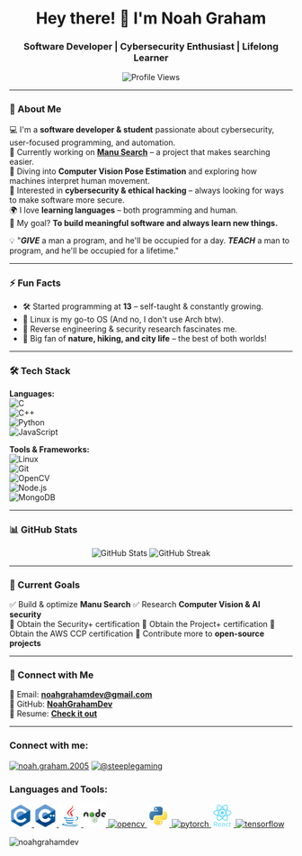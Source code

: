 <h1 align="center">Hey there! 👋 I'm Noah Graham</h1>  
<h3 align="center">Software Developer | Cybersecurity Enthusiast | Lifelong Learner</h3>  

<p align="center">  
  <img src="https://komarev.com/ghpvc/?username=noahgrahamdev&label=Profile%20views&color=0e75b6&style=flat" alt="Profile Views" />  
</p>  

---

### 🚀 About Me  
💻 I'm a **software developer & student** passionate about cybersecurity, user-focused programming, and automation.  
🔭 Currently working on **[Manu Search](https://github.com/NoahGrahamDev/manu-search)** – a project that makes searching easier.  
🧠 Diving into **Computer Vision Pose Estimation** and exploring how machines interpret human movement.  
🔐 Interested in **cybersecurity & ethical hacking** – always looking for ways to make software more secure.  
🌍 I love **learning languages** – both programming and human.  
🎯 My goal? **To build meaningful software and always learn new things.**

💡 "***GIVE*** a man a program, and he'll be occupied for a day. ***TEACH*** a man to program, and he'll be occupied for a lifetime."

---

### ⚡ Fun Facts  
- 🛠 Started programming at **13** – self-taught & constantly growing.  
- 🐧 Linux is my go-to OS (And no, I don't use Arch btw).  
- 🔎 Reverse engineering & security research fascinates me.  
- 🌲 Big fan of **nature, hiking, and city life** – the best of both worlds!  

---

### 🛠 Tech Stack  
**Languages:**  
![C](https://img.shields.io/badge/C-00599C?style=for-the-badge&logo=c&logoColor=white)  
![C++](https://img.shields.io/badge/C++-00599C?style=for-the-badge&logo=c%2B%2B&logoColor=white)  
![Python](https://img.shields.io/badge/Python-3776AB?style=for-the-badge&logo=python&logoColor=white)  
![JavaScript](https://img.shields.io/badge/JavaScript-F7DF1E?style=for-the-badge&logo=javascript&logoColor=black)  

**Tools & Frameworks:**  
![Linux](https://img.shields.io/badge/Linux-FCC624?style=for-the-badge&logo=linux&logoColor=black)  
![Git](https://img.shields.io/badge/Git-F05032?style=for-the-badge&logo=git&logoColor=white)  
![OpenCV](https://img.shields.io/badge/OpenCV-5C3EE8?style=for-the-badge&logo=opencv&logoColor=white)  
![Node.js](https://img.shields.io/badge/Node.js-43853D?style=for-the-badge&logo=node.js&logoColor=white)  
![MongoDB](https://img.shields.io/badge/MongoDB-4EA94B?style=for-the-badge&logo=mongodb&logoColor=white)  

---

### 📊 GitHub Stats  
<p align="center">  
  <img src="https://github-readme-stats.vercel.app/api?username=NoahGrahamDev&show_icons=true&theme=tokyonight" width="48%" alt="GitHub Stats" />  
  <img src="https://github-readme-streak-stats.herokuapp.com/?user=NoahGrahamDev&theme=tokyonight" width="48%" alt="GitHub Streak" />  
</p>  

---

### 🎯 Current Goals  
✅ Build & optimize **Manu Search**
✅ Research **Computer Vision & AI security**  
🔲 Obtain the Security+ certification
🔲 Obtain the Project+ certification
🔲 Obtain the AWS CCP certification
🔲 Contribute more to **open-source projects**  

---

### 🔗 Connect with Me  
📧 Email: **noahgrahamdev@gmail.com**  
🔗 GitHub: **[NoahGrahamDev](https://github.com/NoahGrahamDev)**  
📄 Resume: **[Check it out](copper-brianne-53.tiiny.site)**  

---

<h3 align="left">Connect with me:</h3>
<p align="left">
<a href="https://instagram.com/noah.graham.2005" target="blank"><img align="center" src="https://raw.githubusercontent.com/rahuldkjain/github-profile-readme-generator/master/src/images/icons/Social/instagram.svg" alt="noah.graham.2005" height="30" width="40" /></a>
<a href="https://medium.com/@steeplegaming" target="blank"><img align="center" src="https://raw.githubusercontent.com/rahuldkjain/github-profile-readme-generator/master/src/images/icons/Social/medium.svg" alt="@steeplegaming" height="30" width="40" /></a>
</p>

<h3 align="left">Languages and Tools:</h3>
<p align="left"> <a href="https://www.cprogramming.com/" target="_blank" rel="noreferrer"> <img src="https://raw.githubusercontent.com/devicons/devicon/master/icons/c/c-original.svg" alt="c" width="40" height="40"/> </a> <a href="https://www.w3schools.com/cpp/" target="_blank" rel="noreferrer"> <img src="https://raw.githubusercontent.com/devicons/devicon/master/icons/cplusplus/cplusplus-original.svg" alt="cplusplus" width="40" height="40"/> </a> <a href="https://www.java.com" target="_blank" rel="noreferrer"> <img src="https://raw.githubusercontent.com/devicons/devicon/master/icons/java/java-original.svg" alt="java" width="40" height="40"/> </a> <a href="https://nodejs.org" target="_blank" rel="noreferrer"> <img src="https://raw.githubusercontent.com/devicons/devicon/master/icons/nodejs/nodejs-original-wordmark.svg" alt="nodejs" width="40" height="40"/> </a> <a href="https://opencv.org/" target="_blank" rel="noreferrer"> <img src="https://www.vectorlogo.zone/logos/opencv/opencv-icon.svg" alt="opencv" width="40" height="40"/> </a> <a href="https://www.python.org" target="_blank" rel="noreferrer"> <img src="https://raw.githubusercontent.com/devicons/devicon/master/icons/python/python-original.svg" alt="python" width="40" height="40"/> </a> <a href="https://pytorch.org/" target="_blank" rel="noreferrer"> <img src="https://www.vectorlogo.zone/logos/pytorch/pytorch-icon.svg" alt="pytorch" width="40" height="40"/> </a> <a href="https://reactjs.org/" target="_blank" rel="noreferrer"> <img src="https://raw.githubusercontent.com/devicons/devicon/master/icons/react/react-original-wordmark.svg" alt="react" width="40" height="40"/> </a> <a href="https://www.tensorflow.org" target="_blank" rel="noreferrer"> <img src="https://www.vectorlogo.zone/logos/tensorflow/tensorflow-icon.svg" alt="tensorflow" width="40" height="40"/> </a> </p>

<p><img align="center" src="https://github-readme-stats.vercel.app/api/top-langs?username=noahgrahamdev&show_icons=true&locale=en&layout=compact" alt="noahgrahamdev" /></p>
